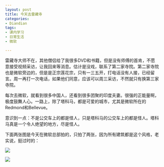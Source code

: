 ```yaml
---
layout: post
title: 今天去雷藏寺
categories:
- Diandian
tags:
- 课内学习
- 日常生活
- 微软

---
```

<p>雷藏寺大师不在，其他僧侣给了我很多DVD和书籍，但是没有师傅的首肯，不愿意接受视频采访，让我回来等消息。估计是没戏，联系了第二家寺院。第二家寺院也是微软旁边的，但是是正宗莲花宗，只有一三五开，打电话没有人接，已经留言。周一再打一次电话，如果他们同意，应该可以周三采访，不然就只有换第三家寺院。</p>
<p>每次去微软，就看到很多中国人，还看到很多团聚的印度夫妻。很强的正能量啊，极度鼓舞人心。一路上，除了塔科马，都是可爱的城市，尤其是微软所在的Redmond和Bellevue。</p>
<p>意识到一点：不是公交车上的都是怪人，只是塔科马的公交车上的都是怪人。塔科马真是一个令人绝望的地方，尽是怪人。</p>
<p>下面两张图是今天在微软总部拍的，只拍了两张，因为所有建筑都是这个风格，老实说，挺过时的：</p>
<p><img src="http://m1.img.srcdd.com/farm4/d/2013/0324/14/41D12F2544B857A1F947059767A452CD_B500_900_500_666.JPEG" /><br /></p>
<p><img src="http://m3.img.srcdd.com/farm4/d/2013/0324/14/8418D5C374E25DCF5350F3C44F49A075_B500_900_500_666.JPEG" /><br /></p>